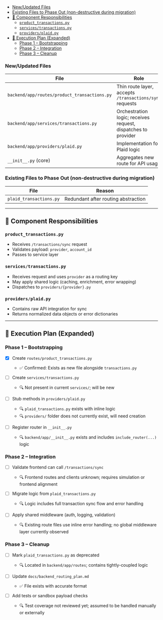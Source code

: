 <!--toc:start-->

- [New/Updated Files](#newupdated-files)
- [Existing Files to Phase Out (non-destructive during migration)](#existing-files-to-phase-out-non-destructive-during-migration)
- [🧩 Component Responsibilities](#🧩-component-responsibilities)
  - [`product_transactions.py`](#producttransactionspy)
  - [`services/transactions.py`](#servicestransactionspy)
  - [`providers/plaid.py`](#providersplaidpy)
- [🚧 Execution Plan (Expanded)](#🚧-execution-plan-expanded)
  - [Phase 1 – Bootstrapping](#phase-1-bootstrapping)
  - [Phase 2 – Integration](#phase-2-integration)
  - [Phase 3 – Cleanup](#phase-3-cleanup)
  <!--toc:end-->

### New/Updated Files

| File                                         | Role                                                          |
| -------------------------------------------- | ------------------------------------------------------------- |
| `backend/app/routes/product_transactions.py` | Thin route layer, accepts `/transactions/sync` requests       |
| `backend/app/services/transactions.py`       | Orchestration logic; receives request, dispatches to provider |
| `backend/app/providers/plaid.py`             | Implementation for Plaid logic                                |
| `__init__.py` (core)                         | Aggregates new route for API usage                            |

### Existing Files to Phase Out (non-destructive during migration)

| File                     | Reason                                                |
| ------------------------ | ----------------------------------------------------- |
| `plaid_transactions.py`  | Redundant after routing abstraction                   |

---

## 🧩 Component Responsibilities

### `product_transactions.py`

- Receives `/transactions/sync` request
- Validates payload: `provider`, `account_id`
- Passes to service layer

### `services/transactions.py`

- Receives request and uses `provider` as a routing key
- May apply shared logic (caching, enrichment, error wrapping)
- Dispatches to `providers/{provider}.py`

### `providers/plaid.py`

- Contains raw API integration for sync
- Returns normalized data objects or error dictionaries

---

## 🚧 Execution Plan (Expanded)

### Phase 1 – Bootstrapping

- [x] Create `routes/product_transactions.py`

  - ✅ Confirmed: Exists as new file alongside `transactions.py`

- [ ] Create `services/transactions.py`

  - 🔍 Not present in current `services/`; will be new

- [ ] Stub methods in `providers/plaid.py`

  - 🔍 `plaid_transactions.py` exists with inline logic
  - 🔍 `providers/` folder does not currently exist, will need creation

- [ ] Register router in `__init__.py`

  - 🔍 `backend/app/__init__.py` exists and includes `include_router(...)` logic

### Phase 2 – Integration

- [ ] Validate frontend can call `/transactions/sync`

  - 🔍 Frontend routes and clients unknown; requires simulation or frontend alignment

- [ ] Migrate logic from `plaid_transactions.py`

  - 🔍 Logic includes full transaction sync flow and error handling

- [ ] Apply shared middleware (auth, logging, validation)

  - 🔍 Existing route files use inline error handling; no global middleware layer currently observed

### Phase 3 – Cleanup

- [ ] Mark `plaid_transactions.py` as deprecated

  - 🔍 Located in `backend/app/routes`; contains tightly-coupled logic

- [ ] Update `docs/backend_routing_plan.md`

  - ✅ File exists with accurate format

- [ ] Add tests or sandbox payload checks

  - 🔍 Test coverage not reviewed yet; assumed to be handled manually or externally
